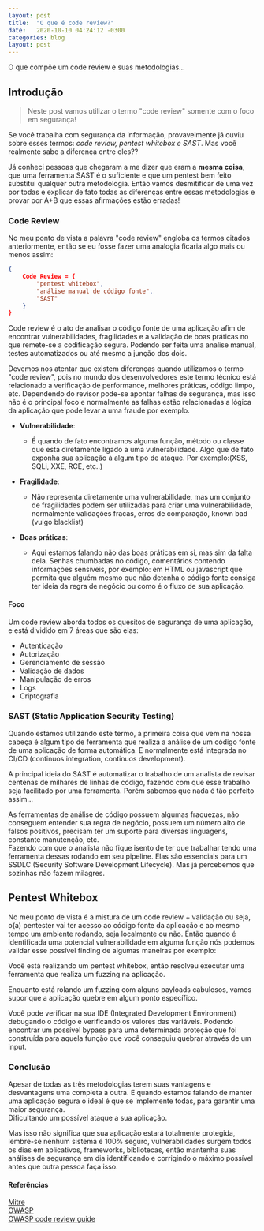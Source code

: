 ```yaml
---
layout: post
title:  "O que é code review?"
date:   2020-10-10 04:24:12 -0300 
categories: blog
layout: post
---
```

O que compõe um code review e suas metodologias...
<!--more-->

## Introdução

> Neste post vamos utilizar o termo "code review" somente com o foco em segurança!

Se você trabalha com segurança da informação, provavelmente já ouviu sobre esses termos:
_code review, pentest whitebox e SAST_.
Mas você realmente sabe a diferença entre eles?? <br>

Já conheci pessoas que chegaram a me dizer que eram a **mesma coisa**, que uma ferramenta SAST é o suficiente e que um pentest bem feito substitui qualquer outra metodologia. Então vamos desmitificar de uma vez por todas e explicar de fato todas as diferenças entre essas metodologias e provar por A+B que essas afirmações estão erradas!

### Code Review

No meu ponto de vista a palavra "code review" engloba os termos citados anteriormente, então se eu fosse fazer uma analogia ficaria algo mais ou menos assim:
```json
{
    Code Review = {
        "pentest whitebox",
        "análise manual de código fonte", 
        "SAST"
    }
}
```
Code review é o ato de analisar o código fonte de uma aplicação afim de encontrar vulnerabilidades, fragilidades e a validação de boas práticas no que remete-se a codificação segura. Podendo ser feita uma analise manual, testes automatizados ou até mesmo a junção dos dois.<br> 

Devemos nos atentar que existem diferenças quando utilizamos o termo "code review", pois no mundo dos desenvolvedores este termo técnico está relacionado a verificação de performance, melhores práticas, código limpo, etc. Dependendo do revisor pode-se apontar falhas de segurança, mas isso não é o principal foco e normalmente as falhas estão relacionadas a lógica da aplicação que pode levar a uma fraude por exemplo.

* **Vulnerabilidade**:
    * É quando de fato encontramos alguma função, método ou classe que está diretamente ligado a uma vulnerabilidade. Algo que de fato exponha sua aplicação à algum tipo de ataque. Por exemplo:(XSS, SQLi, XXE, RCE, etc..)

* **Fragilidade**:
    * Não representa diretamente uma vulnerabilidade, mas um conjunto de fragilidades podem ser utilizadas para criar uma vulnerabilidade, normalmente validações fracas, erros de comparação, known bad (vulgo blacklist)

* **Boas práticas**:
    * Aqui estamos falando não das boas práticas em si, mas sim da falta dela.
    Senhas chumbadas no código, comentários contendo informações sensíveis, por exemplo: em HTML ou javascript que permita que alguém mesmo que não detenha o código fonte consiga ter ideia da regra de negócio ou como é o fluxo de sua aplicação.

#### Foco

Um code review aborda todos os quesitos de segurança de uma aplicação,<br> 
e está dividido em 7 áreas que são elas:

* Autenticação
* Autorização
* Gerenciamento de sessão
* Validação de dados
* Manipulação de erros
* Logs
* Criptografia


### SAST (Static Application Security Testing)

Quando estamos utilizando este termo, a primeira coisa que vem na nossa cabeça é algum tipo de ferramenta que realiza a análise de um código fonte de uma aplicação de forma automática.
E normalmente está integrada no CI/CD (continuos integration, continuos development).<br>

A principal ideia do SAST é automatizar o trabalho de um analista de revisar centenas de milhares de linhas de código, fazendo com que esse trabalho seja facilitado por uma ferramenta. Porém sabemos que nada é tão perfeito assim... <br>

As ferramentas de análise de código possuem algumas fraquezas, não conseguem entender sua regra de negócio, possuem um número alto de falsos positivos, precisam ter um suporte para diversas linguagens, constante manutenção, etc.<br> 
Fazendo com que o analista não fique isento de ter que trabalhar tendo uma ferramenta dessas rodando em seu pipeline. Elas são essenciais para um SSDLC (Security Software Development Lifecycle). Mas já percebemos que sozinhas não fazem milagres.


## Pentest Whitebox

No meu ponto de vista é a mistura de um code review + validação ou seja, o(a) pentester vai ter acesso ao código fonte da aplicação e ao mesmo tempo um ambiente rodando, seja localmente ou não. Então quando é identificada uma potencial vulnerabilidade em alguma função nós podemos validar esse possível finding de algumas maneiras por exemplo: <br>

Você está realizando um pentest whitebox, então resolveu executar uma ferramenta que realiza um fuzzing na aplicação.<br>

Enquanto está rolando um fuzzing com alguns payloads cabulosos, vamos supor que a aplicação quebre em algum ponto específico.<br>

Você pode verificar na sua IDE (Integrated Development Environment) debugando o código e verificando os valores das variáveis. Podendo encontrar um possível bypass para uma determinada proteção que foi construída para aquela função que você conseguiu quebrar através de um input.


### Conclusão

Apesar de todas as três metodologias terem suas vantagens e desvantagens uma completa a outra. E quando estamos falando de manter uma aplicação segura o ideal é que se implemente todas, para garantir uma maior segurança.<br>
Dificultando um possível ataque a sua aplicação.<br>

Mas isso não significa que sua aplicação estará totalmente protegida,<br> 
lembre-se nenhum sistema é 100% seguro, vulnerabilidades surgem todos os dias em aplicativos, frameworks, bibliotecas, então mantenha suas análises de segurança em dia identificando e corrigindo o máximo possível antes que outra pessoa faça isso.


#### Referências

[Mitre](https://www.mitre.org/publications/systems-engineering-guide/enterprise-engineering/systems-engineering-for-mission-assurance/secure-code-review)<br>
[OWASP](https://owasp.org/www-community/controls/Static_Code_Analysis)<br>
[OWASP code review guide](https://owasp.org/www-pdf-archive/OWASP_Code_Review_Guide_v2.pdf)<br>